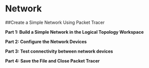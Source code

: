 # Network

##Create a Simple Network Using Packet Tracer 

**Part 1: Build a Simple Network in the Logical Topology Workspace**

**Part 2: Configure the Network Devices**

**Part 3: Test connectivity between network devices**

**Part 4: Save the File and Close Packet Tracer**
